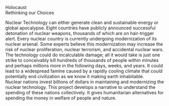 Holocaust<br/>
Rethinking our Choices<br/>

Nuclear Technology can either generate clean and sustainable energy or global apocalypse. Eight countries have publicly announced successful detonation of nuclear weapons, thousands of which are on hair-trigger alert. Every nuclear country is currently undergoing modernization of its nuclear arsenal. Some experts believe this modernization may increase the risk of nuclear proliferation, nuclear terrorism, and accidental nuclear wars.
<br/>
The technology could do incalculable damage; all it would take is just one strike to conceivably kill hundreds of thousands of people within minutes and perhaps millions more in the following days, weeks, and years. It could lead to a widespread famine caused by a rapidly cooling climate that could potentially end civilization as we know it making earth inhabitable. 
<br/>
Nuclear nations invest billions of dollars in maintaining and modernizing the nuclear technology. This project develops a narrative to understand the spending of these nations collectively. It gives humanitarian alternatives for spending the money in welfare of people and nature. 
<br/>
